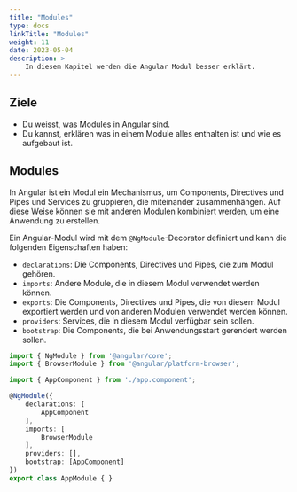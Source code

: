 ```yaml
---
title: "Modules"
type: docs
linkTitle: "Modules"
weight: 11
date: 2023-05-04
description: >
    In diesem Kapitel werden die Angular Modul besser erklärt.
---
```

## Ziele
* Du weisst, was Modules in Angular sind.
* Du kannst, erklären was in einem Module alles enthalten ist und wie es aufgebaut ist.

## Modules
In Angular ist ein Modul ein Mechanismus, um Components, Directives und Pipes und Services zu gruppieren, die miteinander zusammenhängen. Auf diese Weise können sie mit anderen Modulen kombiniert werden, um eine Anwendung zu erstellen.

Ein Angular-Modul wird mit dem `@NgModule`-Decorator definiert und kann die folgenden Eigenschaften haben:

* `declarations`: Die Components, Directives und Pipes, die zum Modul gehören.
* `imports`: Andere Module, die in diesem Modul verwendet werden können.
* `exports`: Die Components, Directives und Pipes, die von diesem Modul exportiert werden und von anderen Modulen verwendet werden können.
* `providers`: Services, die in diesem Modul verfügbar sein sollen.
* `bootstrap`: Die Components, die bei Anwendungsstart gerendert werden sollen.

```typescript
import { NgModule } from '@angular/core';
import { BrowserModule } from '@angular/platform-browser';

import { AppComponent } from './app.component';

@NgModule({
    declarations: [
        AppComponent
    ],
    imports: [
        BrowserModule
    ],
    providers: [],
    bootstrap: [AppComponent]
})
export class AppModule { }
```